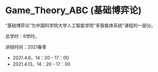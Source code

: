 # Game_Theory_ABC (基础博弈论)

“基础博弈论”为中国科学院大学人工智能学院“多智能体系统”课程的一部分。

总学时：6学时。

讲授时间：2021春季
- 2021.4.6，14：20 - 17：00
- 2021.4.13，14：20 - 17：00
